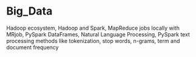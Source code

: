 # Big_Data
Hadoop ecosystem, Hadoop and Spark, MapReduce jobs locally with MRjob, PySpark DataFrames, Natural Language Processing, PySpark text processing methods like tokenization, stop words, n-grams, term and document frequency
